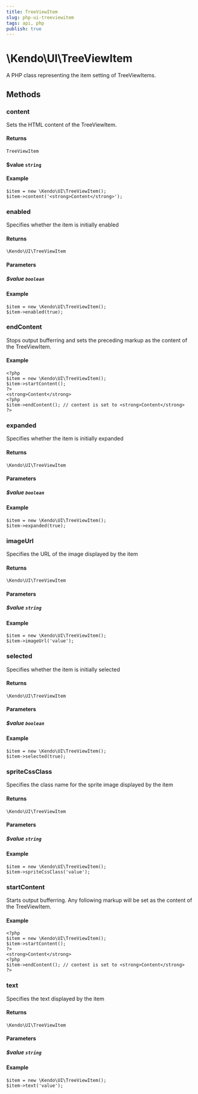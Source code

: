```yaml
---
title: TreeViewItem
slug: php-ui-treeviewitem
tags: api, php
publish: true
---
```


# \Kendo\UI\TreeViewItem

A PHP class representing the item setting of TreeViewItems.


## Methods

### content

Sets the HTML content of the TreeViewItem.

#### Returns

`TreeViewItem`

#### $value `string`

#### Example

    $item = new \Kendo\UI\TreeViewItem();
    $item->content('<strong>Content</strong>');


### enabled
Specifies whether the item is initially enabled

#### Returns
`\Kendo\UI\TreeViewItem`

#### Parameters

##### $value `boolean`



#### Example 
    $item = new \Kendo\UI\TreeViewItem();
    $item->enabled(true);

### endContent

Stops output bufferring and sets the preceding markup as the content of the TreeViewItem.

#### Example

    <?php
    $item = new \Kendo\UI\TreeViewItem();
    $item->startContent();
    ?>
    <strong>Content</strong>
    <?php
    $item->endContent(); // content is set to <strong>Content</strong>
    ?>

### expanded
Specifies whether the item is initially expanded

#### Returns
`\Kendo\UI\TreeViewItem`

#### Parameters

##### $value `boolean`



#### Example 
    $item = new \Kendo\UI\TreeViewItem();
    $item->expanded(true);

### imageUrl
Specifies the URL of the image displayed by the item

#### Returns
`\Kendo\UI\TreeViewItem`

#### Parameters

##### $value `string`



#### Example 
    $item = new \Kendo\UI\TreeViewItem();
    $item->imageUrl('value');

### selected
Specifies whether the item is initially selected

#### Returns
`\Kendo\UI\TreeViewItem`

#### Parameters

##### $value `boolean`



#### Example 
    $item = new \Kendo\UI\TreeViewItem();
    $item->selected(true);

### spriteCssClass
Specifies the class name for the sprite image displayed by the item

#### Returns
`\Kendo\UI\TreeViewItem`

#### Parameters

##### $value `string`



#### Example 
    $item = new \Kendo\UI\TreeViewItem();
    $item->spriteCssClass('value');

### startContent

Starts output bufferring. Any following markup will be set as the content of the TreeViewItem.

#### Example

    <?php
    $item = new \Kendo\UI\TreeViewItem();
    $item->startContent();
    ?>
    <strong>Content</strong>
    <?php
    $item->endContent(); // content is set to <strong>Content</strong>
    ?>


### text
Specifies the text displayed by the item

#### Returns
`\Kendo\UI\TreeViewItem`

#### Parameters

##### $value `string`



#### Example 
    $item = new \Kendo\UI\TreeViewItem();
    $item->text('value');

